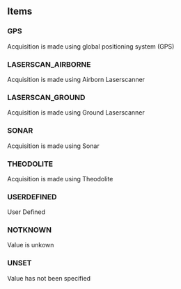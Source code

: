 

<!-- end of short definition -->
## Items

### GPS
Acquisition is made using global positioning system (GPS)

### LASERSCAN_AIRBORNE
Acquisition is made using Airborn Laserscanner

### LASERSCAN_GROUND
Acquisition is made using Ground Laserscanner

### SONAR
Acquisition is made using Sonar

### THEODOLITE
Acquisition is made using Theodolite

### USERDEFINED
User Defined

### NOTKNOWN
Value is unkown

### UNSET
Value has not been specified
